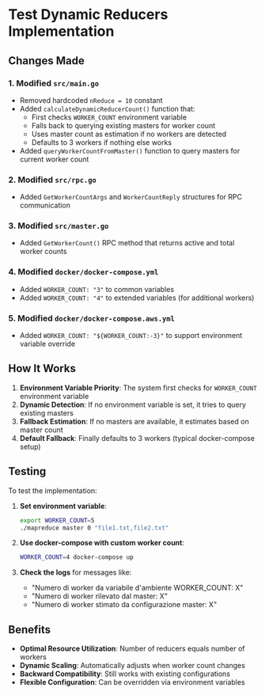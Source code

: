 # Test Dynamic Reducers Implementation

## Changes Made

### 1. Modified `src/main.go`
- Removed hardcoded `nReduce = 10` constant
- Added `calculateDynamicReducerCount()` function that:
  - First checks `WORKER_COUNT` environment variable
  - Falls back to querying existing masters for worker count
  - Uses master count as estimation if no workers are detected
  - Defaults to 3 workers if nothing else works
- Added `queryWorkerCountFromMaster()` function to query masters for current worker count

### 2. Modified `src/rpc.go`
- Added `GetWorkerCountArgs` and `WorkerCountReply` structures for RPC communication

### 3. Modified `src/master.go`
- Added `GetWorkerCount()` RPC method that returns active and total worker counts

### 4. Modified `docker/docker-compose.yml`
- Added `WORKER_COUNT: "3"` to common variables
- Added `WORKER_COUNT: "4"` to extended variables (for additional workers)

### 5. Modified `docker/docker-compose.aws.yml`
- Added `WORKER_COUNT: "${WORKER_COUNT:-3}"` to support environment variable override

## How It Works

1. **Environment Variable Priority**: The system first checks for `WORKER_COUNT` environment variable
2. **Dynamic Detection**: If no environment variable is set, it tries to query existing masters
3. **Fallback Estimation**: If no masters are available, it estimates based on master count
4. **Default Fallback**: Finally defaults to 3 workers (typical docker-compose setup)

## Testing

To test the implementation:

1. **Set environment variable**:
   ```bash
   export WORKER_COUNT=5
   ./mapreduce master 0 "file1.txt,file2.txt"
   ```

2. **Use docker-compose with custom worker count**:
   ```bash
   WORKER_COUNT=4 docker-compose up
   ```

3. **Check the logs** for messages like:
   - "Numero di worker da variabile d'ambiente WORKER_COUNT: X"
   - "Numero di worker rilevato dal master: X"
   - "Numero di worker stimato da configurazione master: X"

## Benefits

- **Optimal Resource Utilization**: Number of reducers equals number of workers
- **Dynamic Scaling**: Automatically adjusts when worker count changes
- **Backward Compatibility**: Still works with existing configurations
- **Flexible Configuration**: Can be overridden via environment variables
